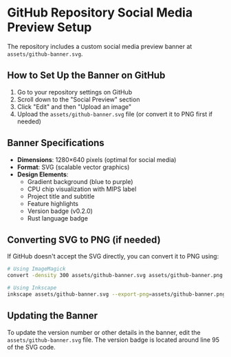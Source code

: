 # GitHub Repository Social Media Preview Setup

The repository includes a custom social media preview banner at `assets/github-banner.svg`.

## How to Set Up the Banner on GitHub

1. Go to your repository settings on GitHub
2. Scroll down to the "Social Preview" section
3. Click "Edit" and then "Upload an image"
4. Upload the `assets/github-banner.svg` file (or convert it to PNG first if needed)

## Banner Specifications

- **Dimensions**: 1280×640 pixels (optimal for social media)
- **Format**: SVG (scalable vector graphics)
- **Design Elements**:
  - Gradient background (blue to purple)
  - CPU chip visualization with MIPS label
  - Project title and subtitle
  - Feature highlights
  - Version badge (v0.2.0)
  - Rust language badge

## Converting SVG to PNG (if needed)

If GitHub doesn't accept the SVG directly, you can convert it to PNG using:

```bash
# Using ImageMagick
convert -density 300 assets/github-banner.svg assets/github-banner.png

# Using Inkscape
inkscape assets/github-banner.svg --export-png=assets/github-banner.png --export-width=1280 --export-height=640
```

## Updating the Banner

To update the version number or other details in the banner, edit the `assets/github-banner.svg` file. The version badge is located around line 95 of the SVG code.

